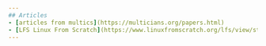 ```yaml
---
## Articles
- [articles from multics](https://multicians.org/papers.html)
- [LFS Linux From Scratch](https://www.linuxfromscratch.org/lfs/view/stable/)
---
```

